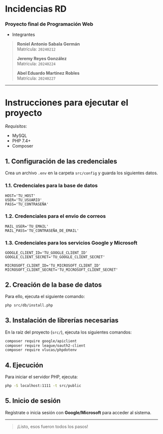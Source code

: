 # Incidencias RD

### Proyecto final de Programación Web

- Integrantes

> **Roniel Antonio Sabala Germán**  
>  Matrícula: `20240212`
>
> **Jeremy Reyes González**  
>  Matrícula: `20240224`
>
> **Abel Eduardo Martínez Robles**  
>  Matrícula: `20240227`

---

# Instrucciones para ejecutar el proyecto

_Requisitos_:

- MySQL
- PHP 7.4+
- Composer

## **1.** Configuración de las credenciales

Crea un archivo `.env` en la carpeta `src/config` y guarda los siguientes datos.

### **1.1.** Credenciales para la base de datos

```
HOST='TU_HOST'
USER='TU_USUARIO'
PASS='TU_CONTRASEÑA'
```

### **1.2.** Credenciales para el envio de correos

```
MAIL_USER='TU_EMAIL'
MAIL_PASS='TU_CONTRASEÑA_DE_EMAIL'
```

### **1.3.** Credenciales para los servicios Google y Microsoft

```
GOOGLE_CLIENT_ID='TU_GOOGLE_CLIENT_ID'
GOOGLE_CLIENT_SECRET='TU_GOOGLE_CLIENT_SECRET'

MICROSOFT_CLIENT_ID='TU_MICROSOFT_CLIENT_ID'
MICROSOFT_CLIENT_SECRET='TU_MICROSOFT_CLIENT_SECRET'
```

## **2.** Creación de la base de datos

Para ello, ejecuta el siguiente comando:

```bash
php src/db/install.php
```

## **3.** Instalación de librerías necesarias

En la raíz del proyecto (`src/`), ejecuta los siguientes comandos:

```bash
composer require google/apiclient
composer require league/oauth2-client
composer require vlucas/phpdotenv
```

## **4.** Ejecución

Para iniciar el servidor PHP, ejecuta:

```bash
php -S localhost:1111 -t src/public
```

## **5.** Inicio de sesión

Regístrate o inicia sesión con **Google/Microsoft** para acceder al sistema.

---

> ¡Listo, esos fueron todos los pasos!
